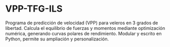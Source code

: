# VPP-TFG-ILS
Programa de predicción de velocidad (VPP) para veleros en 3 grados de libertad. Calcula el equilibrio de fuerzas y momentos mediante optimización numérica, generando curvas polares de rendimiento. Modular y escrito en Python, permite su ampliación y personalización.
